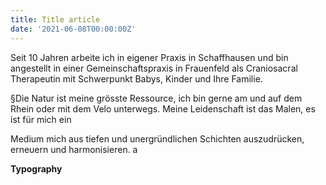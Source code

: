 ```yaml
---
title: Title article
date: '2021-06-08T00:00:00Z'
---
```

Seit 10 Jahren arbeite ich in eigener Praxis in Schaffhausen und bin angestellt in einer Gemeinschaftspraxis in Frauenfeld als Craniosacral Therapeutin mit Schwerpunkt Babys, Kinder und Ihre Familie.

§Die Natur ist meine grösste Ressource, ich bin gerne am und auf dem Rhein oder mit dem Velo unterwegs. Meine Leidenschaft ist das Malen, es ist für mich ein

Medium mich aus tiefen und unergründlichen Schichten auszudrücken, erneuern und harmonisieren.  a

**Typography**